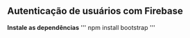 ## Autenticação de usuários com Firebase

**Instale as dependências**
'''
npm install bootstrap
'''
